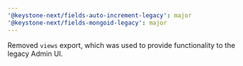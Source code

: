 ```yaml
---
'@keystone-next/fields-auto-increment-legacy': major
'@keystone-next/fields-mongoid-legacy': major
---
```


Removed `views` export, which was used to provide functionality to the legacy Admin UI.
